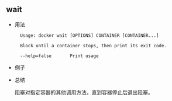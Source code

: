 
## wait

* 用法

		Usage: docker wait [OPTIONS] CONTAINER [CONTAINER...]

		Block until a container stops, then print its exit code.

  		--help=false       Print usage



* 例子

* 总结

	阻塞对指定容器的其他调用方法，直到容器停止后退出阻塞。